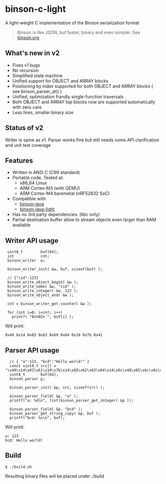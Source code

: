 # binson-c-light

A light-weight C implementation of the Binson serialization format

> Binson is like JSON, but faster, binary and even simpler. See [binson.org](http://binson.org/)

What's new in v2
---------------

* Fixes v1 bugs
* No recursion
* Simplified state machine
* Unified support for OBJECT and ARRAY blocks
* Positioning by index supported for both OBJECT and ARRAY blocks  ( see binson_parser_at() )
* Unified, optimization frandly single-function traversals
* Both OBJECT and ARRAY top blocks now are supported automatically with zero care
* Less lines, smaller binary size

Status of v2
---------

Writer is same as v1.
Parser works fine but still needs some API clarification and unit test coverage

Features
---------

* Written in ANSI C (C99 standard)
* Portable code. Tested at:
  * x86_64 Linux
  * ARM Cortex-M3 (with QEMU)
  * ARM Cortex-M4 baremetal (nRF52832 SoC)
* Compatible with: 
  * [binson-java](https://github.com/franslundberg/binson-java)
  * [binson-java-light](https://github.com/franslundberg/binson-java-light)
* Has no 3rd party dependencies. (libc only)
* Partial destination buffer allow to stream objects even larger than RAM available

Writer API usage
---------

```
 uint8_t        buf[64];
 int            cnt;
 binson_writer  w;
 
 binson_writer_init( &w, buf, sizeof(buf) );
 
 // {"cid":123}
 binson_write_object_begin( &w ); 
 binson_write_name( &w, "cid" );
 binson_write_integer( &w, 123 );
 binson_write_object_end( &w ); 
 
 cnt = binson_writer_get_counter( &w );
 
 for (int i=0; i<cnt; i++)
   printf( "0x%02x ", buf[i] ); 
```
Will print: 

`
0x40 0x14 0x03 0x63 0x69 0x64 0x10 0x7b 0x41
`

Parser API usage
---------


```
  // { "a":123, "bcd":"Hello world!" }
  const uint8_t src[] = "\x40\x14\x01\x61\x10\x7b\x14\x03\x62\x63\x64\x14\x0c\x48\x65\x6c\x6c\x6f\x20\x77\x6f\x72\x6c\x64\x21\x41";
  uint8_t       buf[64];
  binson_parser p;
 
  binson_parser_init( &p, src, sizeof(src) );
 
  binson_parser_field( &p, "a" );
  printf("a: %d\n", (int)binson_parser_get_integer( &p ));
    
  binson_parser_field( &p, "bcd" );
  binson_parser_get_string_copy( &p, buf ); 
  printf("bcd: %s\n", buf);
```
Will print:

```
a: 123
bcd: Hello world!
```


Build
---------

`
$ ./build.sh
`

Resulting binary files will be placed under ./build



